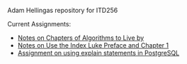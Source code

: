 Adam Hellingas repository for ITD256

Current Assignments:
- [Notes on Chapters of Algorithms to Live by](https://github.com/AdamH-python/itd256/blob/main/Notes/Sorting_and_Caching.md)
- [Notes on Use the Index Luke Preface and Chapter 1](https://github.com/AdamH-python/itd256/blob/main/Notes/UTIL_Preface_and_Ch.1.md)
- [Assignment on using explain statements in PostgreSQL](https://github.com/AdamH-python/itd256/blob/main/Classwork/Explains.md)